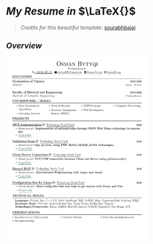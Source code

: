 <script
  src="https://cdn.mathjax.org/mathjax/latest/MathJax.js?config=TeX-AMS-MML_HTMLorMML"
  type="text/javascript">

</script>

# $\textit{My Resume in}$ $\LaTeX{}$




> $\textit{Credits for this beautiful template}$: [sourabhbajaj](https://github.com/sb2nov/resume)


## $\textit{Overview}$

<img src="my.png" alt="MarineGEO circle logo" style="height: 500px; width:390px;"/>





